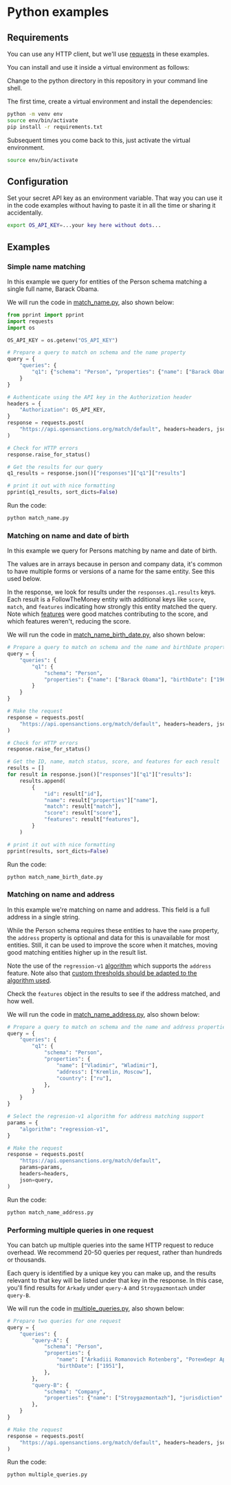 # Python examples

## Requirements

You can use any HTTP client, but we'll use
[requests](https://requests.readthedocs.io/en/latest/) in these examples.

You can install and use it inside a virtual environment as follows:

Change to the python directory in this repository in your command line shell.

The first time, create a virtual environment and install the dependencies:

```bash
python -m venv env
source env/bin/activate
pip install -r requirements.txt
```

Subsequent times you come back to this, just activate the virtual environment.

```bash
source env/bin/activate
```

## Configuration

Set your secret API key as an environment variable. That way you can use it in
the code examples without having to paste it in all the time or sharing it accidentally.

```bash
export OS_API_KEY=...your key here without dots...
```


## Examples


### Simple name matching

In this example we query for entities of the Person schema matching a single full
name, Barack Obama.

We will run the code in [match_name.py](match_name.py), also shown below:

```python
from pprint import pprint
import requests
import os

OS_API_KEY = os.getenv("OS_API_KEY")

# Prepare a query to match on schema and the name property
query = {
    "queries": {
        "q1": {"schema": "Person", "properties": {"name": ["Barack Obama"]}}
    }
}

# Authenticate using the API key in the Authorization header
headers = {
    "Authorization": OS_API_KEY,
}
response = requests.post(
    "https://api.opensanctions.org/match/default", headers=headers, json=query
)

# Check for HTTP errors
response.raise_for_status()

# Get the results for our query
q1_results = response.json()["responses"]["q1"]["results"]

# print it out with nice formatting
pprint(q1_results, sort_dicts=False)
```

Run the code:

```bash
python match_name.py
```


### Matching on name and date of birth

In this example we query for Persons matching by name and date of birth.

The values are in arrays because in person and company data, it's common to have
multiple forms or versions of a name for the same entity. See this used below.

In the response, we look for results under the `responses.q1.results` keys. Each result
is a FollowTheMoney entity with additional keys like `score`, `match`, and
`features` indicating how strongly this entity matched the query. Note which
[features](https://www.opensanctions.org/matcher/) were good matches contributing
to the score, and which features weren't, reducing the score.

We will run the code in [match_name_birth_date.py](match_name_birth_date.py), also shown below:

```python
# Prepare a query to match on schema and the name and birthDate properties
query = {
    "queries": {
        "q1": {
            "schema": "Person",
            "properties": {"name": ["Barack Obama"], "birthDate": ["1961-08-04"]},
        }
    }
}

# Make the request
response = requests.post(
    "https://api.opensanctions.org/match/default", headers=headers, json=query
)

# Check for HTTP errors
response.raise_for_status()

# Get the ID, name, match status, score, and features for each result
results = []
for result in response.json()["responses"]["q1"]["results"]:
    results.append(
        {
            "id": result["id"],
            "name": result["properties"]["name"],
            "match": result["match"],
            "score": result["score"],
            "features": result["features"],
        }
    )

# print it out with nice formatting
pprint(results, sort_dicts=False)
```

Run the code:

```bash
python match_name_birth_date.py
```


### Matching on name and address

In this example we're matching on name and address. This field is a full address
in a single string.

While the Person schema requires these entities to have the `name` property, the
`address` property is optional and data for this is unavailable for most entities.
Still, it can be used to improve the score when it matches, moving good matching
entities higher up in the result list.

Note the use of the `regression-v1` [algorithm](https://www.opensanctions.org/matcher/#regression-v1)
which supports the `address` feature. Note also that
[custom thresholds should be adapted to the algorithm used](https://www.opensanctions.org/docs/api/scoring/).

Check the `features` object in the results to see if the address matched, and how well.

We will run the code in [match_name_address.py](match_name_address.py), also shown below:

```python
# Prepare a query to match on schema and the name and address properties
query = {
    "queries": {
        "q1": {
            "schema": "Person",
            "properties": {
                "name": ["Vladimir", "Wladimir"],
                "address": ["Kremlin, Moscow"],
                "country": ["ru"],
            },
        }
    }
}

# Select the regresion-v1 algorithm for address matching support
params = {
    "algorithm": "regression-v1",
}

# Make the request
response = requests.post(
    "https://api.opensanctions.org/match/default",
    params=params,
    headers=headers,
    json=query,
)
```

Run the code:

```bash
python match_name_address.py
```


### Performing multiple queries in one request

You can batch up multiple queries into the same HTTP request to reduce overhead.
We recommend 20-50 queries per request, rather than hundreds or thousands.

Each query is identified by a unique key you can make up, and the results relevant
to that key will be listed under that key in the response. In this case, you'll
find results for `Arkady` under `query-A` and `Stroygazmontazh` under `query-B`.

We will run the code in [multiple_queries.py](multiple_queries.py), also shown below:

```python
# Prepare two queries for one request
query = {
    "queries": {
        "query-A": {
            "schema": "Person",
            "properties": {
                "name": ["Arkadiii Romanovich Rotenberg", "Ротенберг Аркадий"],
                "birthDate": ["1951"],
            },
        },
        "query-B": {
            "schema": "Company",
            "properties": {"name": ["Stroygazmontazh"], "jurisdiction": ["Russia"]},
        },
    }
}

# Make the request
response = requests.post(
    "https://api.opensanctions.org/match/default", headers=headers, json=query
)
```

Run the code:

```bash
python multiple_queries.py
```
